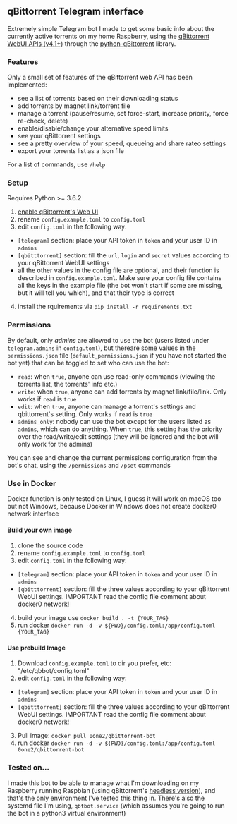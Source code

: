 ## qBittorrent Telegram interface

Extremely simple Telegram bot I made to get some basic info about the currently active torrents on my home Raspberry, using the [qBittorrent WebUI APIs (v4.1+)](https://github.com/qbittorrent/qBittorrent/wiki/WebUI-API-(qBittorrent-4.1)) through the [python-qBittorrent](https://github.com/v1k45/python-qBittorrent) library.

### Features

Only a small set of features of the qBittorrent web API has been implemented:

- see a list of torrents based on their downloading status
- add torrents by magnet link/torrent file
- manage a torrent (pause/resume, set force-start, increase priority, force re-check, delete)
- enable/disable/change your alternative speed limits
- see your qBittorrent settings
- see a pretty overview of your speed, queueing and share rateo settings
- export your torrents list as a json file

For a list of commands, use `/help`

### Setup

Requires Python >= 3.6.2

1. [enable qBittorrent's Web UI](https://github.com/lgallard/qBittorrent-Controller/wiki/How-to-enable-the-qBittorrent-Web-UI)
2. rename `config.example.toml` to `config.toml`
3. edit `config.toml` in the following way:
  - `[telegram]` section: place your API token in `token` and your user ID in `admins`
  - `[qbitttorrent]` section: fill the `url`, `login` and `secret` values according to your qBittorrent WebUI settings
  - all the other values in the config file are optional, and their function is described in `config.example.toml`. 
Make sure your config file contains all the keys in the example file (the bot won't start if some are missing, but it will tell you which), and that their type is correct
4. install the rquirements via `pip install -r requirements.txt`

### Permissions

By default, only _admins_ are allowed to use the bot (users listed under `telegram.admins` in `config.toml`), but thereare some values in the `permissions.json` file (`default_permissions.json` if you have not started the bot yet) that can be toggled to set who can use the bot:

- `read`: when `true`, anyone can use read-only commands (viewing the torrents list, the torrents' info etc.)
- `write`: when `true`, anyone can add torrents by magnet link/file/link. Only works if `read` is `true`
- `edit`: when `true`, anyone can manage a torrent's settings and qbittorrent's setting. Only works if `read` is `true`
- `admins_only`: nobody can use the bot except for the users listed as `admins`, which can do anything. When `true`, this setting has the priority over the read/write/edit settings
(they will be ignored and the bot will only work for the admins)

You can see and change the current permissions configuration from the bot's chat, using the `/permissions` and `/pset` commands

### Use in Docker

Docker function is only tested on Linux, I guess it will work on macOS too but not Windows, because Docker in Windows does not create docker0 network interface

#### Build your own image

1. clone the source code
2. rename `config.example.toml` to `config.toml`
3. edit `config.toml` in the following way:
  - `[telegram]` section: place your API token in `token` and your user ID in `admins`
  - `[qbitttorrent]` section: fill the three values according to your qBittorrent WebUI settings. IMPORTANT read the config file comment about docker0 network!
4. build your image use `docker build . -t {YOUR_TAG}`
5. run docker `docker run -d -v ${PWD}/config.toml:/app/config.toml {YOUR_TAG}`

#### Use prebuild Image
1. Download `config.example.toml` to dir you prefer, etc: "/etc/qbbot/config.toml"
2. edit `config.toml` in the following way:
  - `[telegram]` section: place your API token in `token` and your user ID in `admins`
  - `[qbitttorrent]` section: fill the three values according to your qBittorrent WebUI settings. IMPORTANT read the config file comment about docker0 network!
3. Pull image: `docker pull 0one2/qbittorrent-bot`
5. run docker `docker run -d -v ${PWD}/config.toml:/app/config.toml 0one2/qbittorrent-bot`

### Tested on...

I made this bot to be able to manage what I'm downloading on my Raspberry running Raspbian (using qBittorrent's [headless version](https://github.com/qbittorrent/qBittorrent/wiki/Setting-up-qBittorrent-on-Ubuntu-server-as-daemon-with-Web-interface-(15.04-and-newer))), and that's the only environment I've tested this thing in. There's also the systemd file I'm using, `qbtbot.service` (which assumes you're going to run the bot in a python3 virtual environment)
